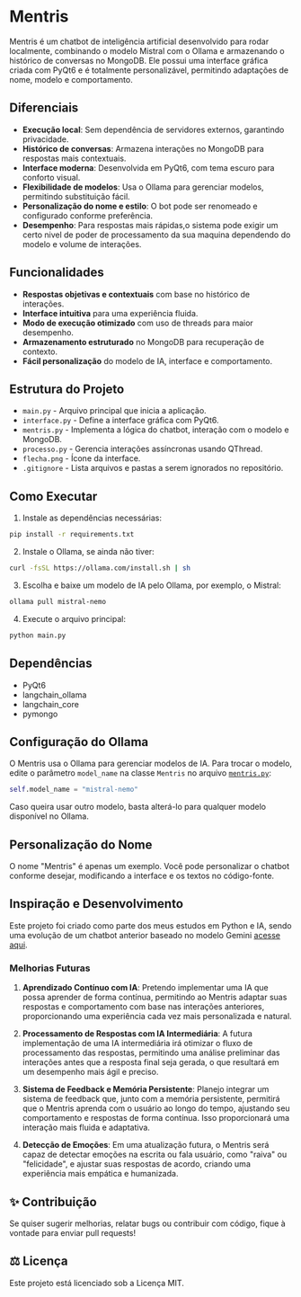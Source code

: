 # Mentris

Mentris é um chatbot de inteligência artificial desenvolvido para rodar localmente, combinando o modelo Mistral com o Ollama e armazenando o histórico de conversas no MongoDB. Ele possui uma interface gráfica criada com PyQt6 e é totalmente personalizável, permitindo adaptações de nome, modelo e comportamento.

## Diferenciais

- **Execução local**: Sem dependência de servidores externos, garantindo privacidade.
- **Histórico de conversas**: Armazena interações no MongoDB para respostas mais contextuais.
- **Interface moderna**: Desenvolvida em PyQt6, com tema escuro para conforto visual.
- **Flexibilidade de modelos**: Usa o Ollama para gerenciar modelos, permitindo substituição fácil.
- **Personalização do nome e estilo**: O bot pode ser renomeado e configurado conforme preferência.
- **Desempenho**: Para respostas mais rápidas,o sistema pode exigir um certo nivel de poder de processamento da sua maquina dependendo do modelo e volume de interações.

## Funcionalidades

- **Respostas objetivas e contextuais** com base no histórico de interações.
- **Interface intuitiva** para uma experiência fluida.
- **Modo de execução otimizado** com uso de threads para maior desempenho.
- **Armazenamento estruturado** no MongoDB para recuperação de contexto.
- **Fácil personalização** do modelo de IA, interface e comportamento.

## Estrutura do Projeto

- `main.py` - Arquivo principal que inicia a aplicação.
- `interface.py` - Define a interface gráfica com PyQt6.
- `mentris.py` - Implementa a lógica do chatbot, interação com o modelo e MongoDB.
- `processo.py` - Gerencia interações assíncronas usando QThread.
- `flecha.png` - Ícone da interface.
- `.gitignore` - Lista arquivos e pastas a serem ignorados no repositório.

## Como Executar

1. Instale as dependências necessárias:

```sh
pip install -r requirements.txt
```

2. Instale o Ollama, se ainda não tiver:

```sh
curl -fsSL https://ollama.com/install.sh | sh
```

3. Escolha e baixe um modelo de IA pelo Ollama, por exemplo, o Mistral:

```sh
ollama pull mistral-nemo
```

4. Execute o arquivo principal:

```sh
python main.py
```

## Dependências

- PyQt6
- langchain\_ollama
- langchain\_core
- pymongo

## Configuração do Ollama

O Mentris usa o Ollama para gerenciar modelos de IA. Para trocar o modelo, edite o parâmetro `model_name` na classe `Mentris` no arquivo [`mentris.py`](mentris.py):

```python
self.model_name = "mistral-nemo"
```

Caso queira usar outro modelo, basta alterá-lo para qualquer modelo disponível no Ollama.

## Personalização do Nome

O nome "Mentris" é apenas um exemplo. Você pode personalizar o chatbot conforme desejar, modificando a interface e os textos no código-fonte.

## Inspiração e Desenvolvimento

Este projeto foi criado como parte dos meus estudos em Python e IA, sendo uma evolução de um chatbot anterior baseado no modelo Gemini [acesse aqui](https://github.com/Weverson-SR/Projeto_ChatBot).

### Melhorias Futuras

1. **Aprendizado Contínuo com IA**: Pretendo implementar uma IA que possa aprender de forma contínua, permitindo ao Mentris adaptar suas respostas e comportamento com base nas interações anteriores, proporcionando uma experiência cada vez mais personalizada e natural.

2. **Processamento de Respostas com IA Intermediária**: A futura implementação de uma IA intermediária irá otimizar o fluxo de processamento das respostas, permitindo uma análise preliminar das interações antes que a resposta final seja gerada, o que resultará em um desempenho mais ágil e preciso.

3. **Sistema de Feedback e Memória Persistente**: Planejo integrar um sistema de feedback que, junto com a memória persistente, permitirá que o Mentris aprenda com o usuário ao longo do tempo, ajustando seu comportamento e respostas de forma contínua. Isso proporcionará uma interação mais fluida e adaptativa.

4. **Detecção de Emoções**: Em uma atualização futura, o Mentris será capaz de detectar emoções na escrita ou fala usuário, como "raiva" ou "felicidade", e ajustar suas respostas de acordo, criando uma experiência mais empática e humanizada.

## ✨ Contribuição

Se quiser sugerir melhorias, relatar bugs ou contribuir com código, fique à vontade para enviar pull requests!

## ⚖️ Licença

Este projeto está licenciado sob a Licença MIT.

